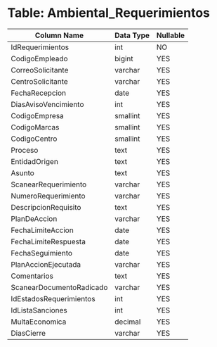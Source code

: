 # Table: Ambiental_Requerimientos

| Column Name | Data Type | Nullable |
|-------------|-----------|----------|
| IdRequerimientos | int | NO |
| CodigoEmpleado | bigint | YES |
| CorreoSolicitante | varchar | YES |
| CentroSolicitante | varchar | YES |
| FechaRecepcion | date | YES |
| DiasAvisoVencimiento | int | YES |
| CodigoEmpresa | smallint | YES |
| CodigoMarcas | smallint | YES |
| CodigoCentro | smallint | YES |
| Proceso | text | YES |
| EntidadOrigen | text | YES |
| Asunto | text | YES |
| ScanearRequerimiento | varchar | YES |
| NumeroRequerimiento | varchar | YES |
| DescripcionRequisito | text | YES |
| PlanDeAccion | varchar | YES |
| FechaLimiteAccion | date | YES |
| FechaLimiteRespuesta | date | YES |
| FechaSeguimiento | date | YES |
| PlanAccionEjecutada | varchar | YES |
| Comentarios | text | YES |
| ScanearDocumentoRadicado | varchar | YES |
| IdEstadosRequerimientos | int | YES |
| IdListaSanciones | int | YES |
| MultaEconomica | decimal | YES |
| DiasCierre | varchar | YES |
